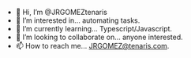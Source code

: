 - 👋 Hi, I’m @JRGOMEZtenaris
- 👀 I’m interested in... automating tasks.
- 🌱 I’m currently learning... Typescript/Javascript.
- 💞️ I’m looking to collaborate on... anyone interested.
- 📫 How to reach me... JRGOMEZ@tenaris.com.

<!---
JRGOMEZtenaris/JRGOMEZtenaris is a ✨ special ✨ repository because its `README.md` (this file) appears on your GitHub profile.
You can click the Preview link to take a look at your changes.
--->
